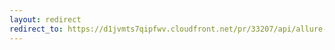 ```yaml
---
layout: redirect
redirect_to: https://d1jvmts7qipfwv.cloudfront.net/pr/33207/api/allure-report/index.html
---
```

